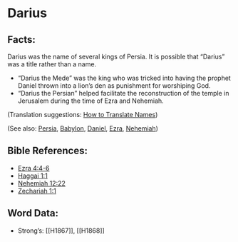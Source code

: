 # Darius

## Facts:

Darius was the name of several kings of Persia. It is possible that “Darius” was a title rather than a name.

* “Darius the Mede” was the king who was tricked into having the prophet Daniel thrown into a lion’s den as punishment for worshiping God.
* “Darius the Persian” helped facilitate the reconstruction of the temple in Jerusalem during the time of Ezra and Nehemiah.

(Translation suggestions: [How to Translate Names](../../translate/translate-names))

(See also: [Persia](../names/persia.md), [Babylon](../names/babylon.md), [Daniel](../names/daniel.md), [Ezra](../names/ezra.md), [Nehemiah](../names/nehemiah.md))

## Bible References:

* [Ezra 4:4-6](rc://en/tn/help/ezr/04/04)
* [Haggai 1:1](rc://en/tn/help/hag/01/01)
* [Nehemiah 12:22](rc://en/tn/help/neh/12/22)
* [Zechariah 1:1](rc://en/tn/help/zec/01/01)

## Word Data:

* Strong’s: [[H1867]], [[H1868]]
